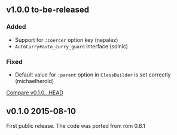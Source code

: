## v1.0.0 to-be-released

### Added

* Support for `:coercer` option key (nepalez)
* `AutoCurry#auto_curry_guard` interface (solnic)

### Fixed

* Default value for `:parent` option in `ClassBuilder` is set correctly (michaelherold)

[Compare v0.1.0...HEAD](https://github.com/rom-rb/rom-support/compare/v0.1.0...HEAD)

## v0.1.0 2015-08-10

First public release. The code was ported from rom 0.8.1
